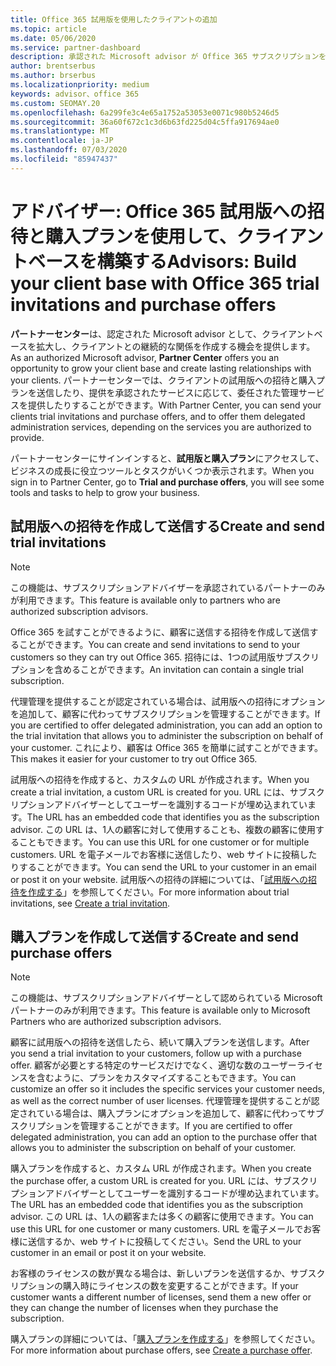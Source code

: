 ```yaml
---
title: Office 365 試用版を使用したクライアントの追加
ms.topic: article
ms.date: 05/06/2020
ms.service: partner-dashboard
description: 承認された Microsoft advisor が Office 365 サブスクリプションを拡張する方法について説明します。 Office 365 試用版への招待および購入プランを作成してクライアントに送信します。
author: brentserbus
ms.author: brserbus
ms.localizationpriority: medium
keywords: advisor、office 365
ms.custom: SEOMAY.20
ms.openlocfilehash: 6a299fe3c4e65a1752a53053e0071c980b5246d5
ms.sourcegitcommit: 36a60f672c1c3d6b63fd225d04c5ffa917694ae0
ms.translationtype: MT
ms.contentlocale: ja-JP
ms.lasthandoff: 07/03/2020
ms.locfileid: "85947437"
---
```

# <a name="advisors-build-your-client-base-with-office-365-trial-invitations-and-purchase-offers"></a><span data-ttu-id="d08c7-105">アドバイザー: Office 365 試用版への招待と購入プランを使用して、クライアントベースを構築する</span><span class="sxs-lookup"><span data-stu-id="d08c7-105">Advisors: Build your client base with Office 365 trial invitations and purchase offers</span></span>

<span data-ttu-id="d08c7-106">**パートナーセンター**は、認定された Microsoft advisor として、クライアントベースを拡大し、クライアントとの継続的な関係を作成する機会を提供します。</span><span class="sxs-lookup"><span data-stu-id="d08c7-106">As an authorized Microsoft advisor, **Partner Center** offers you an opportunity to grow your client base and create lasting relationships with your clients.</span></span> <span data-ttu-id="d08c7-107">パートナーセンターでは、クライアントの試用版への招待と購入プランを送信したり、提供を承認されたサービスに応じて、委任された管理サービスを提供したりすることができます。</span><span class="sxs-lookup"><span data-stu-id="d08c7-107">With Partner Center, you can send your clients trial invitations and purchase offers, and to offer them delegated administration services, depending on the services you are authorized to provide.</span></span>

<span data-ttu-id="d08c7-108">パートナーセンターにサインインすると、**試用版と購入プラン**にアクセスして、ビジネスの成長に役立つツールとタスクがいくつか表示されます。</span><span class="sxs-lookup"><span data-stu-id="d08c7-108">When you sign in to Partner Center, go to **Trial and purchase offers**, you will see some tools and tasks to help to grow your business.</span></span>

## <a name="create-and-send-trial-invitations"></a><span data-ttu-id="d08c7-109">試用版への招待を作成して送信する</span><span class="sxs-lookup"><span data-stu-id="d08c7-109">Create and send trial invitations</span></span>

> [!NOTE]
> <span data-ttu-id="d08c7-110">この機能は、サブスクリプションアドバイザーを承認されているパートナーのみが利用できます。</span><span class="sxs-lookup"><span data-stu-id="d08c7-110">This feature is available only to partners who are authorized subscription advisors.</span></span>

<span data-ttu-id="d08c7-111">Office 365 を試すことができるように、顧客に送信する招待を作成して送信することができます。</span><span class="sxs-lookup"><span data-stu-id="d08c7-111">You can create and send invitations to send to your customers so they can try out Office 365.</span></span> <span data-ttu-id="d08c7-112">招待には、1つの試用版サブスクリプションを含めることができます。</span><span class="sxs-lookup"><span data-stu-id="d08c7-112">An invitation can contain a single trial subscription.</span></span>

<span data-ttu-id="d08c7-113">代理管理を提供することが認定されている場合は、試用版への招待にオプションを追加して、顧客に代わってサブスクリプションを管理することができます。</span><span class="sxs-lookup"><span data-stu-id="d08c7-113">If you are certified to offer delegated administration, you can add an option to the trial invitation that allows you to administer the subscription on behalf of your customer.</span></span> <span data-ttu-id="d08c7-114">これにより、顧客は Office 365 を簡単に試すことができます。</span><span class="sxs-lookup"><span data-stu-id="d08c7-114">This makes it easier for your customer to try out Office 365.</span></span>

<span data-ttu-id="d08c7-115">試用版への招待を作成すると、カスタムの URL が作成されます。</span><span class="sxs-lookup"><span data-stu-id="d08c7-115">When you create a trial invitation, a custom URL is created for you.</span></span> <span data-ttu-id="d08c7-116">URL には、サブスクリプションアドバイザーとしてユーザーを識別するコードが埋め込まれています。</span><span class="sxs-lookup"><span data-stu-id="d08c7-116">The URL has an embedded code that identifies you as the subscription advisor.</span></span> <span data-ttu-id="d08c7-117">この URL は、1人の顧客に対して使用することも、複数の顧客に使用することもできます。</span><span class="sxs-lookup"><span data-stu-id="d08c7-117">You can use this URL for one customer or for multiple customers.</span></span> <span data-ttu-id="d08c7-118">URL を電子メールでお客様に送信したり、web サイトに投稿したりすることができます。</span><span class="sxs-lookup"><span data-stu-id="d08c7-118">You can send the URL to your customer in an email or post it on your website.</span></span>
<span data-ttu-id="d08c7-119">試用版への招待の詳細については、「[試用版への招待を作成する](advisors-create-a-trial-invitation.md)」を参照してください。</span><span class="sxs-lookup"><span data-stu-id="d08c7-119">For more information about trial invitations, see [Create a trial invitation](advisors-create-a-trial-invitation.md).</span></span>

## <a name="create-and-send-purchase-offers"></a><span data-ttu-id="d08c7-120">購入プランを作成して送信する</span><span class="sxs-lookup"><span data-stu-id="d08c7-120">Create and send purchase offers</span></span>

> [!NOTE]
> <span data-ttu-id="d08c7-121">この機能は、サブスクリプションアドバイザーとして認められている Microsoft パートナーのみが利用できます。</span><span class="sxs-lookup"><span data-stu-id="d08c7-121">This feature is available only to Microsoft Partners who are authorized subscription advisors.</span></span>

<span data-ttu-id="d08c7-122">顧客に試用版への招待を送信したら、続いて購入プランを送信します。</span><span class="sxs-lookup"><span data-stu-id="d08c7-122">After you send a trial invitation to your customers, follow up with a purchase offer.</span></span> <span data-ttu-id="d08c7-123">顧客が必要とする特定のサービスだけでなく、適切な数のユーザーライセンスを含むように、プランをカスタマイズすることもできます。</span><span class="sxs-lookup"><span data-stu-id="d08c7-123">You can customize an offer so it includes the specific services your customer needs, as well as the correct number of user licenses.</span></span> <span data-ttu-id="d08c7-124">代理管理を提供することが認定されている場合は、購入プランにオプションを追加して、顧客に代わってサブスクリプションを管理することができます。</span><span class="sxs-lookup"><span data-stu-id="d08c7-124">If you are certified to offer delegated administration, you can add an option to the purchase offer that allows you to administer the subscription on behalf of your customer.</span></span>

<span data-ttu-id="d08c7-125">購入プランを作成すると、カスタム URL が作成されます。</span><span class="sxs-lookup"><span data-stu-id="d08c7-125">When you create the purchase offer, a custom URL is created for you.</span></span> <span data-ttu-id="d08c7-126">URL には、サブスクリプションアドバイザーとしてユーザーを識別するコードが埋め込まれています。</span><span class="sxs-lookup"><span data-stu-id="d08c7-126">The URL has an embedded code that identifies you as the subscription advisor.</span></span> <span data-ttu-id="d08c7-127">この URL は、1人の顧客または多くの顧客に使用できます。</span><span class="sxs-lookup"><span data-stu-id="d08c7-127">You can use this URL for one customer or many customers.</span></span> <span data-ttu-id="d08c7-128">URL を電子メールでお客様に送信するか、web サイトに投稿してください。</span><span class="sxs-lookup"><span data-stu-id="d08c7-128">Send the URL to your customer in an email or post it on your website.</span></span>

<span data-ttu-id="d08c7-129">お客様のライセンスの数が異なる場合は、新しいプランを送信するか、サブスクリプションの購入時にライセンスの数を変更することができます。</span><span class="sxs-lookup"><span data-stu-id="d08c7-129">If your customer wants a different number of licenses, send them a new offer or they can change the number of licenses when they purchase the subscription.</span></span>

<span data-ttu-id="d08c7-130">購入プランの詳細については、「[購入プランを作成する](advisor-create-a-purchase-offer.md)」を参照してください。</span><span class="sxs-lookup"><span data-stu-id="d08c7-130">For more information about purchase offers, see [Create a purchase offer](advisor-create-a-purchase-offer.md).</span></span>
